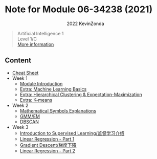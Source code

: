# Note for Module 06-34238 (2021)

<center>
<span>2022</span>
<a style="text-decoration:none; color: black;" href="https://github.com/KevinZonda">KevinZonda</a>
</center>


> Artificial Intelligence 1  
> Level 1/C  
> [More information](https://www.cs.bham.ac.uk/internal/modules/2021/06-34238/)

## Content

- [Cheat Sheet](CheatSheet.md)
- Week 1
  - [Module Introduction](note/Week1/Week1-MI.md)
  - [Extra: Machine Learning Basics](note/Week1/Week1-Extra-MLB.md)
  - [Extra: Hierarchical Clustering & Expectation-Maximization](note/Week1/Week1-Extra-HCEM.md)
  - [Extra: K-means](note/Week1/Week1-Extra-KM.md)
- Week 2
  - [Mathematical Symbols Explanations](note/Week2/Week2-MSE.md)
  - [GMM/EM](note/Week2/Week2-GMMEM.md)
  - [DBSCAN](note/Week2/Week2-DBSCAN.md)
- Week 3
  - [Introduction to Supervised Learning/监督学习介绍](note/Week3/Week3-ISL.md)
  - [Linear Regression - Part 1](note/Week3/Week3-LR1.md)
  - [Gradient Descent/梯度下降](note/Week3/Week3-GD.md)
  - [Linear Regression - Part 2](note/Week3/Week3-LR2.md)
